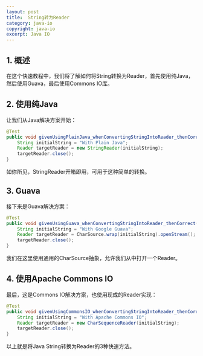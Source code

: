 ```yaml
---
layout: post
title:  String转为Reader
category: java-io
copyright: java-io
excerpt: Java IO
---
```


## 1. 概述

在这个快速教程中，我们将了解如何将String转换为Reader，首先使用纯Java，然后使用Guava，最后使用Commons IO库。

## 2. 使用纯Java

让我们从Java解决方案开始：

```java
@Test
public void givenUsingPlainJava_whenConvertingStringIntoReader_thenCorrect() throws IOException {
    String initialString = "With Plain Java";
    Reader targetReader = new StringReader(initialString);
    targetReader.close();
}
```

如你所见，StringReader开箱即用，可用于这种简单的转换。

## 3. Guava

接下来是Guava解决方案：

```java
@Test
public void givenUsingGuava_whenConvertingStringIntoReader_thenCorrect() throws IOException {
    String initialString = "With Google Guava";
    Reader targetReader = CharSource.wrap(initialString).openStream();
    targetReader.close();
}
```

我们在这里使用通用的CharSource抽象，允许我们从中打开一个Reader。

## 4. 使用Apache Commons IO

最后，这是Commons IO解决方案，也使用现成的Reader实现：

```java
@Test
public void givenUsingCommonsIO_whenConvertingStringIntoReader_thenCorrect() throws IOException {
    String initialString = "With Apache Commons IO";
    Reader targetReader = new CharSequenceReader(initialString);
    targetReader.close();
}
```

以上就是将Java String转换为Reader的3种快速方法。